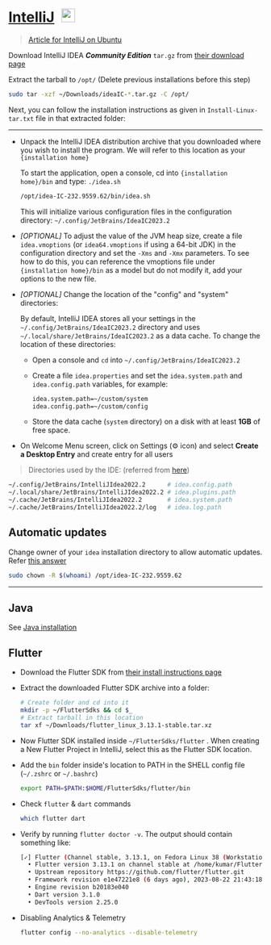 # [IntelliJ](./IntelliJ/README.md)&ensp;<img src='https://upload.wikimedia.org/wikipedia/commons/thumb/9/9c/IntelliJ_IDEA_Icon.svg/1200px-IntelliJ_IDEA_Icon.svg.png' width="27">

> [Article for IntelliJ on Ubuntu](https://medium.com/geekculture/install-intellij-idea-android-sdk-flutter-sdk-on-ubuntu-20-04-108a14068668)

Download IntelliJ IDEA **_Community Edition_** `tar.gz` from [their download page](https://www.jetbrains.com/idea/download/?section=linux)

Extract the tarball to `/opt/` (Delete previous installations before this step)

```sh
sudo tar -xzf ~/Downloads/ideaIC-*.tar.gz -C /opt/
```

Next, you can follow the installation instructions as given in `Install-Linux-tar.txt` file in that extracted folder:

---

- Unpack the IntelliJ IDEA distribution archive that you downloaded where you wish to install the program. We will refer to this location as your `{installation home}`

  To start the application, open a console, cd into `{installation home}/bin` and type: `./idea.sh`

  ```sh
  /opt/idea-IC-232.9559.62/bin/idea.sh
  ```

  This will initialize various configuration files in the configuration directory:
  `~/.config/JetBrains/IdeaIC2023.2`

- _[OPTIONAL]_ To adjust the value of the JVM heap size, create a file `idea.vmoptions` (or `idea64.vmoptions` if using a 64-bit JDK) in the configuration directory and set the `-Xms` and `-Xmx` parameters. To see how to do this, you can reference the vmoptions file under `{installation home}/bin` as a model but do not modify it, add your options to the new file.

- _[OPTIONAL]_ Change the location of the "config" and "system" directories:

  By default, IntelliJ IDEA stores all your settings in the
  `~/.config/JetBrains/IdeaIC2023.2` directory
  and uses `~/.local/share/JetBrains/IdeaIC2023.2` as a data cache.
  To change the location of these directories:

  - Open a console and `cd` into `~/.config/JetBrains/IdeaIC2023.2`

  - Create a file `idea.properties` and set the `idea.system.path` and `idea.config.path` variables, for example:

    ```sh
    idea.system.path=~/custom/system
    idea.config.path=~/custom/config
    ```

  - Store the data cache (`system` directory) on a disk with at least **1GB** of free space.

- On Welcome Menu screen, click on Settings (⚙️ icon) and select
  **Create a Desktop Entry** and create entry for all users

> Directories used by the IDE: (referred from [here](https://intellij-support.jetbrains.com/hc/en-us/articles/206544519))

```sh
~/.config/JetBrains/IntelliJIdea2022.2      # idea.config.path
~/.local/share/JetBrains/IntelliJIdea2022.2 # idea.plugins.path
~/.cache/JetBrains/IntelliJIdea2022.2       # idea.system.path
~/.cache/JetBrains/IntelliJIdea2022.2/log   # idea.log.path
```

## Automatic updates

Change owner of your `idea` installation directory to allow automatic updates. Refer [this answer](https://askubuntu.com/questions/346936/can-not-update-intellij-because-of-error-permission-denied)

```sh
sudo chown -R $(whoami) /opt/idea-IC-232.9559.62
```

---

## Java

See [Java installation](../Java/README.md#)

## Flutter

- Download the Flutter SDK from [their install instructions page](https://docs.flutter.dev/get-started/install/linux#install-flutter-manually)

- Extract the downloaded Flutter SDK archive into a folder:

  ```sh
  # Create folder and cd into it
  mkdir -p ~/FlutterSdks && cd $_
  # Extract tarball in this location
  tar xf ~/Downloads/flutter_linux_3.13.1-stable.tar.xz
  ```

- Now Flutter SDK installed inside `~/FlutterSdks/flutter` . When creating a New Flutter Project in IntelliJ, select this as the Flutter SDK location.

- Add the `bin` folder inside's location to PATH in the SHELL config file (`~/.zshrc` or `~/.bashrc`)

  ```sh
  export PATH=$PATH:$HOME/FlutterSdks/flutter/bin
  ```

- Check `flutter` & `dart` commands

  ```sh
  which flutter dart
  ```

- Verify by running `flutter doctor -v`. The output should contain something like:

  ```sh
  [✓] Flutter (Channel stable, 3.13.1, on Fedora Linux 38 (Workstation Edition) 6.2.9-300.fc38.x86_64, locale en_US.UTF-8)
    • Flutter version 3.13.1 on channel stable at /home/kumar/FlutterSdks/flutter
    • Upstream repository https://github.com/flutter/flutter.git
    • Framework revision e1e47221e8 (6 days ago), 2023-08-22 21:43:18 -0700
    • Engine revision b20183e040
    • Dart version 3.1.0
    • DevTools version 2.25.0
  ```

- Disabling Analytics & Telemetry

  ```sh
  flutter config --no-analytics --disable-telemetry
  ```
